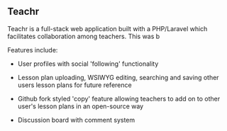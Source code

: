 ## Teachr

Teachr is a full-stack web application built with a PHP/Laravel which facilitates collaboration among teachers. This was b

Features include:

* User profiles with social 'following' functionality

* Lesson plan uploading, WSIWYG editing, searching and saving other users lesson plans for future reference

* Github fork styled 'copy' feature allowing teachers to add on to other user's lesson plans in an open-source way

* Discussion board with comment system
